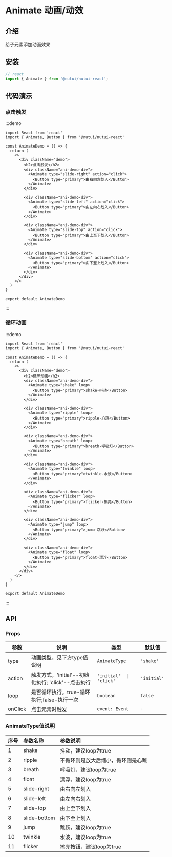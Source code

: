 # Animate 动画/动效

## 介绍

给子元素添加动画效果

## 安装

```ts
// react
import { Animate } from '@nutui/nutui-react';
```

## 代码演示
### 点击触发

:::demo

```tsx
import React from 'react'
import { Animate, Button } from '@nutui/nutui-react'

const AnimateDemo = () => {
  return (
    <>
      <div className="demo">
        <h2>点击触发</h2>
        <div className="ani-demo-div">
          <Animate type="slide-right" action="click">
            <Button type="primary">由右向左划入</Button>
          </Animate>
        </div>

        <div className="ani-demo-div">
          <Animate type="slide-left" action="click">
            <Button type="primary">由左向右划入</Button>
          </Animate>
        </div>

        <div className="ani-demo-div">
          <Animate type="slide-top" action="click">
            <Button type="primary">由上至下划入</Button>
          </Animate>
        </div>

        <div className="ani-demo-div">
          <Animate type="slide-bottom" action="click">
            <Button type="primary">由下至上划入</Button>
          </Animate>
        </div>
      </div>
    </>
  )
}

export default AnimateDemo
```

:::


### 循环动画

:::demo

```tsx
import React from 'react'
import { Animate, Button } from '@nutui/nutui-react'

const AnimateDemo = () => {
  return (
    <>
      <div className="demo">
        <h2>循环动画</h2>
        <div className="ani-demo-div">
          <Animate type="shake" loop>
            <Button type="primary">shake-抖动</Button>
          </Animate>
        </div>

        <div className="ani-demo-div">
          <Animate type="ripple" loop>
            <Button type="primary">ripple-心跳</Button>
          </Animate>
        </div>

        <div className="ani-demo-div">
          <Animate type="breath" loop>
            <Button type="primary">breath-呼吸灯</Button>
          </Animate>
        </div>

        <div className="ani-demo-div">
          <Animate type="twinkle" loop>
            <Button type="primary">twinkle-水波</Button>
          </Animate>
        </div>

        <div className="ani-demo-div">
          <Animate type="flicker" loop>
            <Button type="primary">flicker-擦亮</Button>
          </Animate>
        </div>

        <div className="ani-demo-div">
          <Animate type="jump" loop>
            <Button type="primary">jump-跳跃</Button>
          </Animate>
        </div>

        <div className="ani-demo-div">
          <Animate type="float" loop>
            <Button type="primary">float-漂浮</Button>
          </Animate>
        </div>
      </div>
    </>
  )
}

export default AnimateDemo

```

:::


## API

### Props

| 参数         | 说明                             | 类型   | 默认值           |
|--------------|----------------------------------|--------|------------------|
| type | 动画类型，见下方type值说明 | `AnimateType` | `'shake'` |
| action | 触发方式，'initial'--初始化执行;  'click'--点击执行 | `'initial'  \|  'click'` | `'initial'` |
| loop         | 是否循环执行。true-循环执行;false-执行一次 | `boolean` | `false`               |
| onClick  | 点击元素时触发 | `event: Event` |  `-`  |


### AnimateType值说明

|    序号  |    参数名称     |      参数说明     |
|:-------|:------- | :----------|
| 1|   shake  | 抖动，建议loop为true
| 2 |   ripple  | 不循环则是放大后缩小，循环则是心跳
|3 |   breath  | 呼吸灯，建议loop为true
|4 |   float  | 漂浮，建议loop为true
|5|   slide-right  | 由右向左划入
|6 |   slide-left  | 由左向右划入
|7|   slide-top  | 由上至下划入
| 8 |   slide-bottom  | 由下至上划入
|9 |   jump  | 跳跃，建议loop为true
|10 |   twinkle  | 水波，建议loop为true
|11 |   flicker  | 擦亮按钮，建议loop为true
